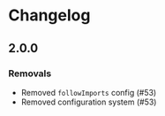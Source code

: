 # Changelog

## 2.0.0

### Removals 

- Removed `followImports` config (#53)
- Removed configuration system (#53)
